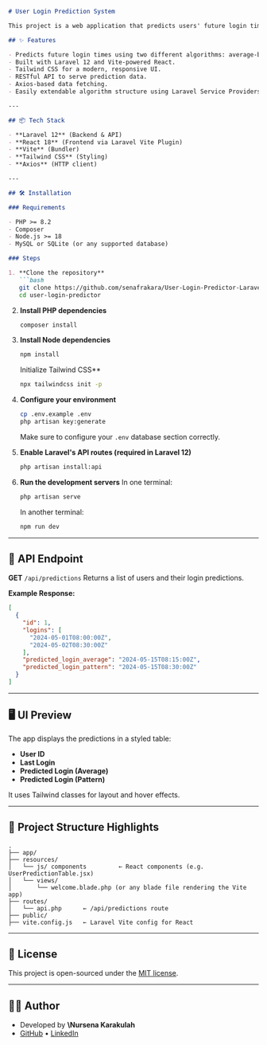````md
# User Login Prediction System

This project is a web application that predicts users' future login times based on their historical login data. It uses **Laravel 12** for the backend and **React** as the frontend, powered by **Vite** through the official Laravel Vite React plugin.

## ✨ Features

- Predicts future login times using two different algorithms: average-based and pattern-based.
- Built with Laravel 12 and Vite-powered React.
- Tailwind CSS for a modern, responsive UI.
- RESTful API to serve prediction data.
- Axios-based data fetching.
- Easily extendable algorithm structure using Laravel Service Providers.

---

## 📦 Tech Stack

- **Laravel 12** (Backend & API)
- **React 18** (Frontend via Laravel Vite Plugin)
- **Vite** (Bundler)
- **Tailwind CSS** (Styling)
- **Axios** (HTTP client)

---

## 🛠 Installation

### Requirements

- PHP >= 8.2
- Composer
- Node.js >= 18
- MySQL or SQLite (or any supported database)

### Steps

1. **Clone the repository**  
   ```bash
   git clone https://github.com/senafrakara/User-Login-Predictor-Laravel-React.git
   cd user-login-predictor
````

2. **Install PHP dependencies**

   ```bash
   composer install
   ```

3. **Install Node dependencies**

   ```bash
   npm install
   ```
    Initialize Tailwind CSS**
   ```bash
   npx tailwindcss init -p
    ```

4. **Configure your environment**

   ```bash
   cp .env.example .env
   php artisan key:generate
   ```

   Make sure to configure your `.env` database section correctly.

5. **Enable Laravel's API routes (required in Laravel 12)**

   ```bash
   php artisan install:api
   ```

6. **Run the development servers**
   In one terminal:

   ```bash
   php artisan serve
   ```

   In another terminal:

   ```bash
   npm run dev
   ```

---

## 🔗 API Endpoint

**GET** `/api/predictions`
Returns a list of users and their login predictions.

**Example Response:**

```json
[
  {
    "id": 1,
    "logins": [
      "2024-05-01T08:00:00Z",
      "2024-05-02T08:30:00Z"
    ],
    "predicted_login_average": "2024-05-15T08:15:00Z",
    "predicted_login_pattern": "2024-05-15T08:30:00Z"
  }
]
```

---

## 🖥 UI Preview

The app displays the predictions in a styled table:

* **User ID**
* **Last Login**
* **Predicted Login (Average)**
* **Predicted Login (Pattern)**

It uses Tailwind classes for layout and hover effects.

---

## 📂 Project Structure Highlights

```
.
├── app/
├── resources/
│   └── js/ components         ← React components (e.g. UserPredictionTable.jsx)
│   └── views/
│       └── welcome.blade.php (or any blade file rendering the Vite app)
├── routes/
│   └── api.php      ← /api/predictions route
├── public/
├── vite.config.js   ← Laravel Vite config for React
```

---

## 📄 License

This project is open-sourced under the [MIT license](LICENSE).

---

## 🙋‍♀️ Author

* Developed by **\Nursena Karakulah**
* [GitHub](https://github.com/senafrakara/) • [LinkedIn](https://www.linkedin.com/in/nursena-karakulah/)


